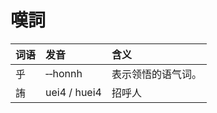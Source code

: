 # 嘆詞

| 词语 | 发音 | 含义 |
| :--- | :--- | :--- |
| 乎 | ‑‑honnh | 表示领悟的语气词。 |
| 詴 | uei4  / huei4 | 招呼人 |

